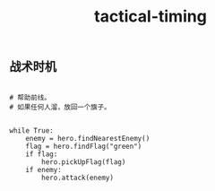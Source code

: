 ﻿---
layout: default
title: tactical-timing
---
## 战术时机
```

# 帮助前线。
# 如果任何人溜，放回一个旗子。

        
while True:
    enemy = hero.findNearestEnemy()
    flag = hero.findFlag("green")
    if flag:
        hero.pickUpFlag(flag)
    if enemy:
        hero.attack(enemy)

```
